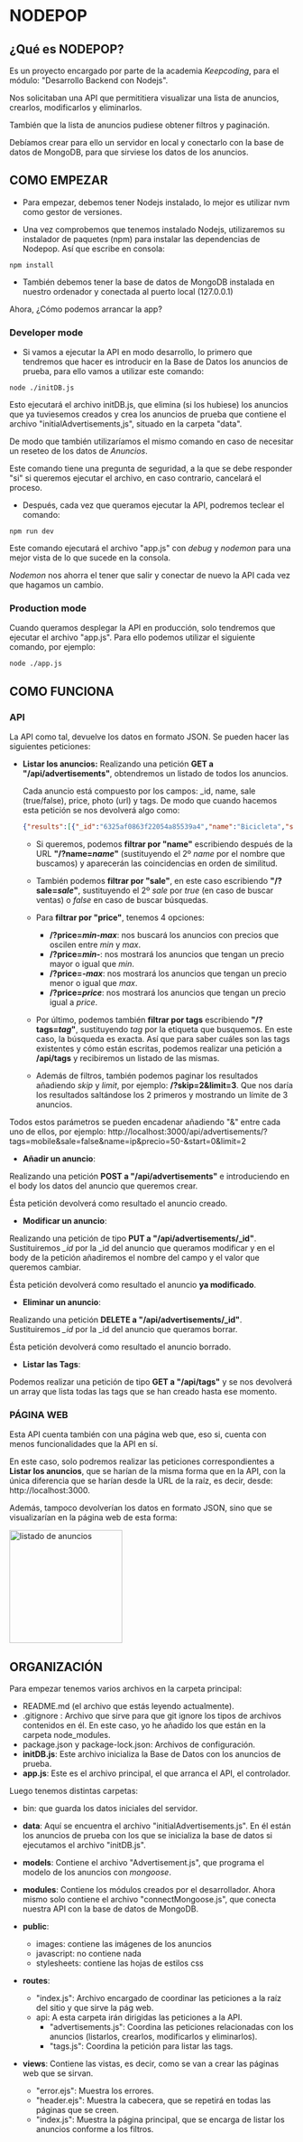 # NODEPOP #

## ¿Qué es NODEPOP?

Es un proyecto encargado por parte de la academia *Keepcoding*, para el módulo: "Desarrollo Backend con Nodejs".

Nos solicitaban una API que permititiera visualizar una lista de anuncios, crearlos, modificarlos y eliminarlos.

También que la lista de anuncios pudiese obtener filtros y paginación.

Debíamos crear para ello un servidor en local y conectarlo con la base de datos de MongoDB, para que sirviese los datos de los anuncios.

## COMO EMPEZAR

- Para  empezar, debemos tener Nodejs instalado, lo mejor es utilizar nvm como gestor de versiones.

- Una vez comprobemos que tenemos instalado Nodejs, utilizaremos su instalador de paquetes (npm) para instalar las dependencias de Nodepop. Así que escribe en consola:

```
npm install
```
- También debemos tener la base de datos de MongoDB instalada en nuestro ordenador y conectada al puerto local (127.0.0.1)

Ahora, ¿Cómo podemos arrancar la app?

### Developer mode ###

- Si vamos a ejecutar la API en modo desarrollo, lo primero que tendremos que hacer es introducir en la Base de Datos los anuncios de prueba, para ello vamos a utilizar este comando:
```
node ./initDB.js
```
Esto ejecutará el archivo initDB.js, que elimina (si los hubiese) los anuncios que ya tuviesemos creados y crea los anuncios de prueba que contiene el archivo "initialAdvertisements,js", situado en la carpeta "data".

De modo que también utilizaríamos el mismo comando en caso de necesitar un reseteo de los datos de *Anuncios*.

Este comando tiene una pregunta de seguridad, a la que se debe responder "si" si queremos ejecutar el archivo, en caso contrario, cancelará el proceso.

- Después, cada vez que queramos ejecutar la API, podremos teclear el comando:

```
npm run dev
```
Este comando ejecutará el archivo "app.js" con *debug* y *nodemon* para una mejor vista de lo que sucede en la consola.

*Nodemon* nos ahorra el tener que salir y conectar de nuevo la API cada vez que hagamos un cambio.

### Production mode ###

Cuando queramos desplegar la API en producción, solo tendremos que ejecutar el archivo "app.js". Para ello podemos utilizar el siguiente comando, por ejemplo:

```
node ./app.js
```

## COMO FUNCIONA

### API ###

La API como tal, devuelve los datos en formato JSON. Se pueden hacer las siguientes peticiones:

- **Listar los anuncios:**
    Realizando una petición **GET a "/api/advertisements"**, obtendremos un listado de todos los anuncios.
    
    Cada anuncio está compuesto por los campos: _id, name, sale (true/false), price, photo (url) y tags. De modo que cuando hacemos esta petición se nos devolverá algo como:
    ```json
    {"results":[{"_id":"6325af0863f22054a85539a4","name":"Bicicleta","sale":true,"price":230.15,"photo":"http://localhost:3000/images/bicicleta.jpg","tags":["lifestyle","motor"],"__v":0},{"_id":"6325af0863f22054a85539a5","name":"Ordenador Portátil Mac-Air","sale":true,"price":123.5,"photo":"http://localhost:3000/images/macair.jpg","tags":["work","lifestyle"],"__v":0}
    ```

    - Si queremos, podemos **filtrar por "name"** escribiendo después de la URL **"/?name=*name*"** (sustituyendo el 2º *name* por el nombre que buscamos) y aparecerán las coincidencias en orden de similitud.

    - También podemos **filtrar por "sale"**, en este caso escribiendo **"/?sale=*sale*"**, sustituyendo el 2º *sale* por *true* (en caso de buscar ventas) o *false* en caso de buscar búsquedas.

    - Para **filtrar por "price"**, tenemos 4 opciones:
        - **/?price=*min-max***: nos buscará los anuncios con precios que oscilen entre *min* y *max*.
        - **/?price=*min-***: nos mostrará los anuncios que tengan un precio mayor o igual que *min*.
        - **/?price=*-max***: nos mostrará los anuncios que tengan un precio menor o igual que *max*.
        - **/?price=*price***: nos mostrará los anuncios que tengan un precio igual a *price*.
    
    - Por último, podemos también **filtrar por tags** escribiendo **"/?tags=*tag*"**, sustituyendo *tag* por la etiqueta que busquemos. En este caso, la búsqueda es exacta. Así que para saber cuáles son las tags existentes y cómo están escritas, podemos realizar una petición a **/api/tags** y recibiremos un listado de las mismas.

   - Además de filtros, también podemos paginar los resultados añadiendo *skip* y *limit*, por ejemplo: **/?skip=2&limit=3**. Que nos daría los resultados saltándose los 2 primeros y mostrando un límite de 3 anuncios.

Todos estos parámetros se pueden encadenar añadiendo "&" entre cada uno de ellos, por ejemplo:
http://localhost:3000/api/advertisements/?tags=mobile&sale=false&name=ip&precio=50-&start=0&limit=2

- **Añadir un anuncio**:

Realizando una petición **POST a "/api/advertisements"** e introduciendo en el body los datos del anuncio que queremos crear.

Ésta petición devolverá como resultado el anuncio creado.

- **Modificar un anuncio**: 

Realizando una petición de tipo **PUT a "/api/advertisements/_id"**. Sustituiremos *_id* por la _id del anuncio que queramos modificar y en el body de la petición añadiremos el nombre del campo y el valor que queremos cambiar.

Ésta petición devolverá como resultado el anuncio **ya modificado**.

- **Eliminar un anuncio**:

Realizando una petición **DELETE a "/api/advertisements/_id"**. Sustituiremos *_id* por la _id del anuncio que queramos borrar.

Ésta petición devolverá como resultado el anuncio borrado.

- **Listar las Tags**:

Podemos realizar una petición de tipo **GET a "/api/tags"** y se nos devolverá un array que lista todas las tags que se han creado hasta ese momento.

### PÁGINA WEB ###

Esta API cuenta también con una página web que, eso si, cuenta con menos funcionalidades que la API en sí. 

En este caso, solo podremos realizar las peticiones correspondientes a **Listar los anuncios**, que se harían de la misma forma que en la API, con la única diferencia que se harían desde la URL de la raíz, es decir, desde: http://localhost:3000.

Además, tampoco devolverían los datos en formato JSON, sino que se visualizarían en la página web de esta forma:


<img src="https://mabelblanco.github.io/Nodepop/nodepop/public/images/muestra_web.jpg" alt="listado de anuncios" width="200">

## ORGANIZACIÓN

Para empezar tenemos varios archivos en la carpeta principal:

- README.md (el archivo que estás leyendo actualmente).
- .gitignore : Archivo que sirve para que git ignore los tipos de archivos contenidos en él. En este caso, yo he añadido los que están en la carpeta node_modules.
- package.json y package-lock.json: Archivos de configuración.
- **initDB.js**: Este archivo inicializa la Base de Datos con los anuncios de prueba.
- **app.js**: Este es el archivo principal, el que arranca el API, el controlador.

Luego tenemos distintas carpetas:
- bin: que guarda los datos iniciales del servidor.
- **data**: Aquí se encuentra el archivo "initialAdvertisements.js". En él están los anuncios de prueba con los que se inicializa la base de datos si ejecutamos el archivo "initDB.js".
- **models**: Contiene el archivo "Advertisement.js", que programa el modelo de los anuncios con *mongoose*.
- **modules**: Contiene los módulos creados por el desarrollador. Ahora mismo solo contiene el archivo "connectMongoose.js", que conecta nuestra API con la base de datos de MongoDB.
- **public**: 
    - images: contiene las imágenes de los anuncios
    - javascript: no contiene nada
    - stylesheets: contiene las hojas de estilos css
- **routes**:
    - "index.js": Archivo encargado de coordinar las peticiones a la raíz del sitio y que sirve la pág web.
    - api: A esta carpeta irán dirigidas las peticiones a la API.
        - "advertisements.js": Coordina las peticiones relacionadas con los anuncios (listarlos, crearlos, modificarlos y eliminarlos).
        - "tags.js": Coordina la petición para listar las tags.
    
- **views**: Contiene las vistas, es decir, como se van a crear las páginas web que se sirvan.
    - "error.ejs": Muestra los errores.
    - "header.ejs": Muestra la cabecera, que se repetirá en todas las páginas que se creen.
    - "index.js": Muestra la página principal, que se encarga de listar los anuncios conforme a los filtros.